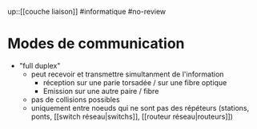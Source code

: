 up::[[couche liaison]]
#informatique #no-review 
# Modes de communication


 - "full duplex"
     - peut recevoir et transmettre simultanment de l'information
         - réception sur une parie torsadée / sur une fibre optique
         - Emission sur une autre paire / fibre
     - pas de collisions possibles
     - uniquement entre noeuds qui ne sont pas des répéteurs (stations, ponts, [[switch réseau|switchs]], [[routeur réseau|routeurs]])

